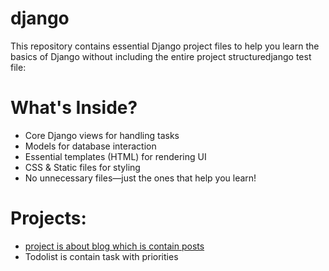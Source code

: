 # django
This repository contains essential Django project files to help you learn the basics of Django without including the entire project structuredjango test file:
# What's Inside?
- Core Django views for handling tasks
- Models for database interaction
- Essential templates (HTML) for rendering UI
- CSS & Static files for styling
- No unnecessary files—just the ones that help you learn!
# Projects:
* [project is about blog which is contain posts](https://github.com/khaleoghliFan/django/tree/main/MYpie)
* Todolist is contain task with priorities

